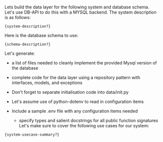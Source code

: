 Lets build the data layer for the following system and database schema. Let's use DB-API to do this with a MYSQL backend. The system description is as follows:

```
{system-description?}
```

Here is the database schema to use:

```
{schema-description?}
```

Let's generate:

- a list of files needed to cleanly implement the provided Mysql version of the database
- complete code for the data layer using a repository pattern with interfaces, models, and exceptions

- Don't forget to separate initialisation code into data/init.py
- Let's assume use of python-dotenv to read in configuration items
- Include a sample .env file with any configuration items needed
  - specify types and salient docstrings for all public function signatures
    Let's make sure to cover the following use cases for our system:

```
{system-usecase-summary?}
```
